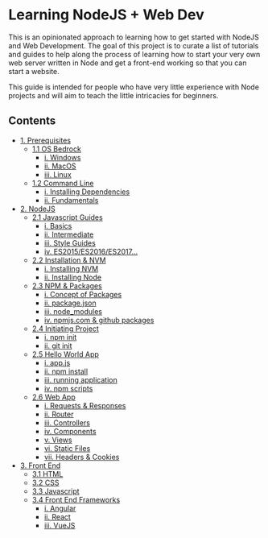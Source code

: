 # Learning NodeJS + Web Dev
This is an opinionated approach to learning how to get started with NodeJS and Web Development. The goal of this project is to curate a list of tutorials and guides to help along the process of learning how to start your very own web server written in Node and get a front-end working so that you can start a website.

This guide is intended for people who have very little experience with Node projects and will aim to teach the little intricacies for beginners.

## Contents
- [1. Prerequisites]()
  - [1.1 OS Bedrock]()
    - [i. Windows]()
    - [ii. MacOS]()
    - [iii. Linux ]()
  - [1.2 Command Line]()
    - [i. Installing Dependencies]()
    - [ii. Fundamentals]()
- [2. NodeJS]()
  - [2.1 Javascript Guides]()
    - [i. Basics]()
    - [ii. Intermediate]()
    - [iii. Style Guides]()
    - [iv. ES2015/ES2016/ES2017...]()
  - [2.2 Installation & NVM]()
    - [i. Installing NVM]()
    - [ii. Installing Node]()
  - [2.3 NPM & Packages]()
    - [i. Concept of Packages]()
    - [ii. package.json]()
    - [iii. node_modules]()
    - [iv. npmjs.com & github packages]()
  - [2.4 Initiating Project]()
    - [i. npm init]()
    - [ii. git init]()
  - [2.5 Hello World App]()
    - [i. app.js]()
    - [ii. npm install ]()
    - [iii. running application]()
    - [iv. npm scripts]()
  - [2.6 Web App]()
    - [i. Requests & Responses]()
    - [ii. Router]()
    - [iii. Controllers]()
    - [iv. Components]()
    - [v. Views]()
    - [vi. Static Files]()
    - [vii. Headers & Cookies]()
- [3. Front End]()
  - [3.1 HTML]()
  - [3.2 CSS]()
  - [3.3 Javascript]()
  - [3.4 Front End Frameworks]()
    - [i. Angular]()
    - [ii. React]()
    - [iii. VueJS]()
    
  
